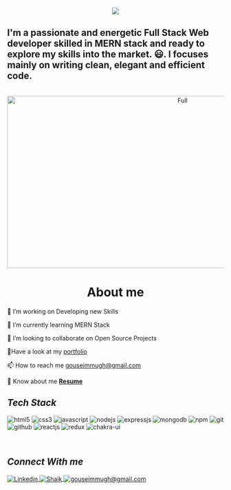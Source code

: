                                    
 

  <h1 align="center">
   <br><img src="https://readme-typing-svg.herokuapp.com?font=Fira+Code&size=25&pause=1000&color=87CEEB&width=435&lines=Hello%2C+I'm+Shaik Gouse😇;Full-Stack+Web+Developer...;"style="max-width: 100%;">
<br/>
    
</h1>
  
  <h2>I'm a passionate and energetic Full Stack Web developer skilled in MERN stack and ready to explore my skills into the market. 😃. I focuses mainly on writing clean, elegant and efficient code.</h2>
  <div align="center">
	<br>
	<a href="https://github.com/sindresorhus/css-in-readme-like-wat/blame/main/header.svg">
		<img src="https://dvokhk8ohqhd8.cloudfront.net/assets/engineering_types/full_stack/hero_image-6d2af04d8ff26b2334e0f866b3e3671b8c5e32fca0f4883c2e6a35248e36d77d.svg" width="800" height="400" alt="Full">
	</a>
	<br>
</div>

  
<div>
             <h1 align="center">About me</h1> 
<div id="about"  >

🔭 I’m working on Developing new Skills

🌱 I’m currently learning MERN Stack                                 

👯 I’m looking to collaborate on Open Source Projects

💬Have a look at my <span> <a href="https://gouseimmu.github.io/"/>portfolio</a></span> 

📫 How to reach me gouseimmugh@gmail.com

📄 Know about me  [**Resume**](https://drive.google.com/file/d/1dAntuQdPsfz_wUwicDZdZfsZZM0ty1Uq/view?usp=sharing)
</div>
</div>

<div>

<h2><i>Tech Stack</i></h2>

<p>
    <img src="https://img.shields.io/badge/HTML5-E34F26?style=for-the-badge&logo=html5&logoColor=white" alt="html5" />
    <img src="https://img.shields.io/badge/CSS3-1572B6?style=for-the-badge&logo=css3&logoColor=white" alt="css3" />
    <img src="https://img.shields.io/badge/JavaScript-323330?style=for-the-badge&logo=javascript&logoColor=F7DF1E" alt="javascript" />
    <img src="https://img.shields.io/badge/Node.js-339933?style=for-the-badge&logo=nodedotjs&logoColor=white" alt="nodejs" />
    <img src="https://img.shields.io/badge/Express.js-000000?style=for-the-badge&logo=express&logoColor=white" alt="expressjs" />
    <img src="https://img.shields.io/badge/MongoDB-4EA94B?style=for-the-badge&logo=mongodb&logoColor=white" alt="mongodb" />
    <img src="https://img.shields.io/badge/npm-CB3837?style=for-the-badge&logo=npm&logoColor=white" alt="npm" />
    <img src="https://img.shields.io/badge/Git-f44d27?style=for-the-badge&logo=git&logoColor=white" alt="git" />
    <img src="https://img.shields.io/badge/GitHub-100000?style=for-the-badge&logo=github&logoColor=white" alt="github" />
    <img src="https://img.shields.io/badge/React-20232A?style=for-the-badge&logo=react&logoColor=61DAFB" alt="reactjs" />
    <img src="https://img.shields.io/badge/Redux-593D88?style=for-the-badge&logo=redux&logoColor=white" alt="redux" />
    <img src="https://img.shields.io/badge/Chakra%20UI-3bc7bd?style=for-the-badge&logo=chakraui&logoColor=white" alt="chakra-ui" />
</p>
<br>
</div>
 <div>
  
<h2><i>Connect With me</i></h2>


<p align="left">
    <a href="https://www.linkedin.com/in/shaik-gouse-94b50a1b8/" target="_blank">
        <img align="center" src="https://img.shields.io/badge/LinkedIn-0077B5?style=for-the-badge&logo=linkedin&logoColor=white" alt="Linkedin" />
    </a>
    <a href="https://gouseimmu.github.io/">
        <img align="center" src="https://img.shields.io/badge/Portfolio-18A303?style=for-the-badge&logo=ionic&logoColor=white" alt="Shaik" />
    </a>
    <a title="gouseimmugh@gmail.com" href="mailto:gouseimmugh@gmail.com" target="_blank">
        <img align="center" src="https://img.shields.io/badge/Gmail-D14836?style=for-the-badge&logo=gmail&logoColor=white" alt="gouseimmugh@gmail.com" />
    </a>
</p>
<br>
 </div>

   


 
     
     
                    
                                                



         
 


<!--
**gouseimmu/gouseimmu** is a ✨ _special_ ✨ repository because its `README.md` (this file) appears on your GitHub profile.

Here are some ideas to get you started:

- 🔭 I’m currently working on Project
 
